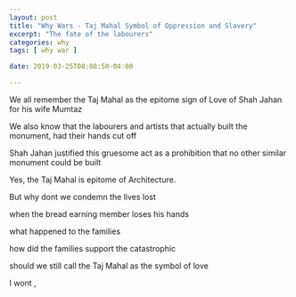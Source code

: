 ```yaml
---
layout: post
title: "Why Wars - Taj Mahal Symbol of Oppression and Slavery"
excerpt: "The fate of the labourers"
categories: why
tags: [ why war ]

date: 2019-03-25T08:08:50-04:00

---
```


We all remember the Taj Mahal as the epitome sign of Love of Shah Jahan for his wife Mumtaz

We also know that the labourers and artists that actually built the monument, had their hands cut off

Shah Jahan justified this gruesome act as a prohibition that no other similar monument could be built

Yes, the Taj Mahal is epitome of Architecture.

But why dont we condemn the lives lost

when the bread earning member loses his hands

what happened to the families

how did the families support the catastrophic

should we still call the Taj Mahal as the symbol of love

I wont ,
